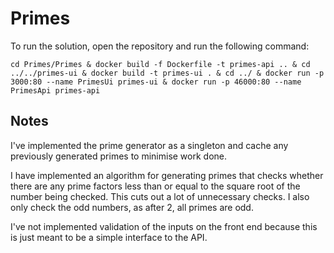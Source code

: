 # Primes

To run the solution, open the repository and run the following command:

```
cd Primes/Primes & docker build -f Dockerfile -t primes-api .. & cd ../../primes-ui & docker build -t primes-ui . & cd ../ & docker run -p 3000:80 --name PrimesUi primes-ui & docker run -p 46000:80 --name PrimesApi primes-api
```

## Notes

I've implemented the prime generator as a singleton and cache any previously generated primes to minimise work done.

I have implemented an algorithm for generating primes that checks whether there are any prime factors less than or equal to the square root of the number being checked. This cuts out a lot of unnecessary checks. I also only check the odd numbers, as after 2, all primes are odd.

I've not implemented validation of the inputs on the front end because this is just meant to be a simple interface to the API.
